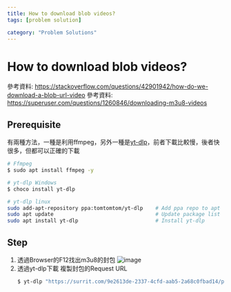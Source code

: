 ```yaml
---
title: How to download blob videos?
tags: [problem solution]

category: "Problem Solutions"
---
```


# How to download blob videos?
<!-- more -->
參考資料: https://stackoverflow.com/questions/42901942/how-do-we-download-a-blob-url-video
參考資料: https://superuser.com/questions/1260846/downloading-m3u8-videos

## Prerequisite
有兩種方法，一種是利用ffmpeg，另外一種是[yt-dlp](https://github.com/yt-dlp/yt-dlp/wiki/Installation)，前者下載比較慢，後者快很多，但都可以正確的下載
```bash
# Ffmpeg
$ sudo apt install ffmpeg -y

# yt-dlp Windows
$ choco install yt-dlp

# yt-dlp linux
sudo add-apt-repository ppa:tomtomtom/yt-dlp    # Add ppa repo to apt
sudo apt update                                 # Update package list
sudo apt install yt-dlp                         # Install yt-dlp
```

## Step
1. 透過Browser的F12找出m3u8的封包
    ![image](https://hackmd.io/_uploads/HyrYRTR4kl.png)
2. 透過yt-dlp下載
    複製封包的Request URL
    ```bash
    $ yt-dlp "https://surrit.com/9e2613de-2337-4cfd-aab5-2a68c0fbad14/playlist.m3u8"
    ```